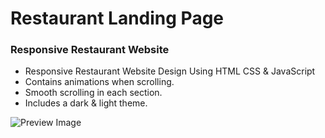# Restaurant Landing Page 
### Responsive Restaurant Website

- Responsive Restaurant Website Design Using HTML CSS & JavaScript
- Contains animations when scrolling.
- Smooth scrolling in each section.
- Includes a dark & light theme.

![Preview Image](/)
